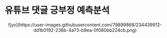 # 유튜브 댓글 긍부정 예측분석
<p align="center">![yo](https://user-images.githubusercontent.com/79899868/234439912-dd1b0192-238b-4a73-b9ea-0f080bb224cb.png)</p>
